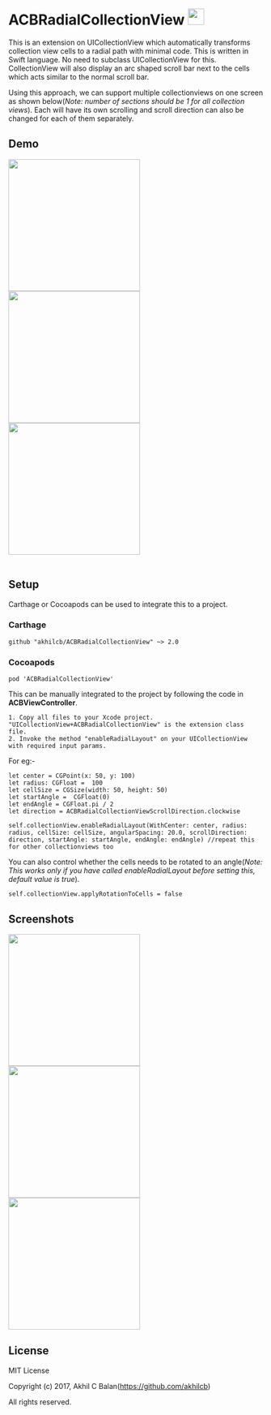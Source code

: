 # ACBRadialCollectionView <kbd><img src="/ACBRadialCollectionView/Assets.xcassets/AppIcon.appiconset/Icon-App-29x29@2x.png?raw=true" width="32"></kbd>

This is an extension on UICollectionView which automatically transforms collection view cells to a radial path with minimal code. 
This is written in Swift language. No need to subclass UICollectionView for this. CollectionView will also display an arc shaped scroll bar next to the cells which acts similar to the normal scroll bar. 

Using this approach, we can support multiple collectionviews on one screen as shown below(_Note: number of sections should be 1 for all collection views_). Each will have its own scrolling and scroll direction can also be changed for each of them separately.

## Demo
<kbd>
<div>
<img src="/ACBRadialCollectionView/Screenshots/ACBRadialCVgif1.gif?raw=true" width="260">
<img src="/ACBRadialCollectionView/Screenshots/ACBRadialCVgif2.gif?raw=true" width="260">
<img src="/ACBRadialCollectionView/Screenshots/ACBRadialCVgif3.gif?raw=true" width="260">
</div>
</kbd>

<div><br></div>

## Setup

Carthage or Cocoapods can be used to integrate this to a project. 

### Carthage

```
github "akhilcb/ACBRadialCollectionView" ~> 2.0

```

### Cocoapods

```
pod 'ACBRadialCollectionView'

```

This can be manually integrated to the project by following the code in __ACBViewController__. 

	1. Copy all files to your Xcode project. "UICollectionView+ACBRadialCollectionView" is the extension class file.
	2. Invoke the method "enableRadialLayout" on your UICollectionView with required input params.
  
For eg:-

	let center = CGPoint(x: 50, y: 100)
	let radius: CGFloat =  100
	let cellSize = CGSize(width: 50, height: 50)
	let startAngle =  CGFloat(0)
	let endAngle = CGFloat.pi / 2
	let direction = ACBRadialCollectionViewScrollDirection.clockwise
  
    self.collectionView.enableRadialLayout(WithCenter: center, radius: radius, cellSize: cellSize, angularSpacing: 20.0, scrollDirection: direction, startAngle: startAngle, endAngle: endAngle) //repeat this for other collectionviews too
    
You can also control whether the cells needs to be rotated to an angle(_Note: This works only if you have called enableRadialLayout before setting this, default value is true_).
 
    self.collectionView.applyRotationToCells = false

## Screenshots
<kbd>
<div>
<img src="/ACBRadialCollectionView/Screenshots/ACBRadialCollectionViewFirst.png?raw=true" width="260">
<img src="/ACBRadialCollectionView/Screenshots/ACBRadialCollectionViewSecond.png?raw=true" width="260">
<img src="/ACBRadialCollectionView/Screenshots/ACBRadialCollectionViewThird.png?raw=true" width="260">
</div>
</kbd>

## License

MIT License

Copyright (c) 2017, Akhil C Balan(https://github.com/akhilcb)

All rights reserved.
